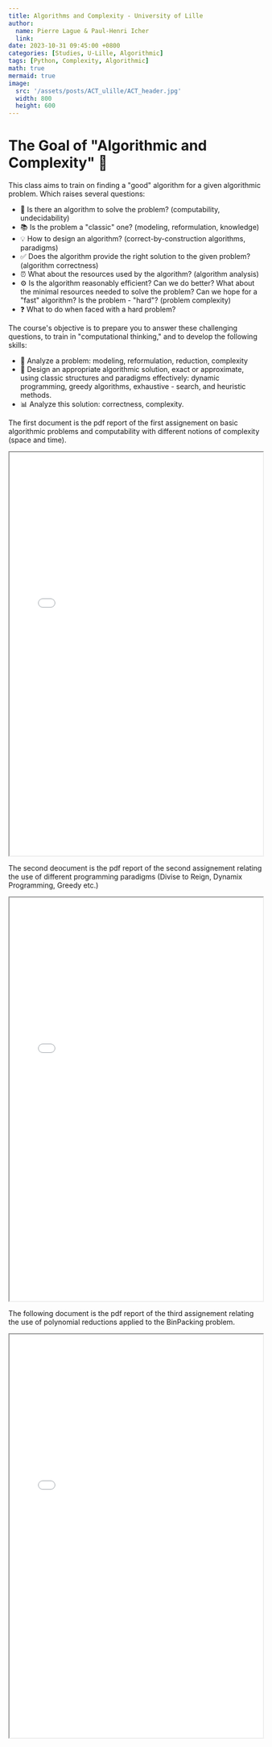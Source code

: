 ```yaml
---
title: Algorithms and Complexity - University of Lille
author:
  name: Pierre Lague & Paul-Henri Icher
  link: 
date: 2023-10-31 09:45:00 +0800
categories: [Studies, U-Lille, Algorithmic]
tags: [Python, Complexity, Algorithmic]
math: true
mermaid: true
image:
  src: '/assets/posts/ACT_ulille/ACT_header.jpg'
  width: 800
  height: 600
---
```


# The Goal of "Algorithmic and Complexity" 🧮

This class aims to train on finding a "good" algorithm for a given algorithmic problem. Which raises several questions:

- 🤔 Is there an algorithm to solve the problem? (computability, undecidability)
- 📚 Is the problem a "classic" one? (modeling, reformulation, knowledge)
- 💡 How to design an algorithm? (correct-by-construction algorithms, paradigms)
- ✅ Does the algorithm provide the right solution to the given problem? (algorithm correctness)
- ⏰ What about the resources used by the algorithm? (algorithm analysis)
- ⚙️ Is the algorithm reasonably efficient? Can we do better? What about the minimal resources needed to solve the problem? Can we hope for a "fast" algorithm? Is the problem - "hard"? (problem complexity)
- ❓ What to do when faced with a hard problem?

The course's objective is to prepare you to answer these challenging questions, to train in "computational thinking," and to develop the following skills:

- 🧐 Analyze a problem: modeling, reformulation, reduction, complexity
- 📝 Design an appropriate algorithmic solution, exact or approximate, using classic structures and paradigms effectively: dynamic programming, greedy algorithms, exhaustive - search, and heuristic methods.
- 📊 Analyze this solution: correctness, complexity.

The first document is the pdf report of the first assignement on basic algorithmic problems and computability with different notions of complexity (space and time).

<html>
  <body>
    <iframe src="/assets/posts/ACT_ulille/COMPTE_RENDU_ACT_TP1.pdf" width="100%" height="800px">
    </iframe>
  </body>
</html>

The second deocument is the pdf report of the second assignement relating the use of different programming paradigms (Divise to Reign, Dynamix Programming, Greedy etc.)

<html>
  <body>
    <iframe src="/assets/posts/ACT_ulille/COMPTE_RENDU_ACT_TP2.pdf" width="100%" height="800px">
    </iframe>
  </body>
</html>

The following document is the pdf report of the third assignement relating the use of polynomial reductions applied to the BinPacking problem.

<html>
  <body>
    <iframe src="/assets/posts/ACT_ulille/COMPTE_RENDU_ACT_TP3.pdf" width="100%" height="800px">
    </iframe>
  </body>
</html>
